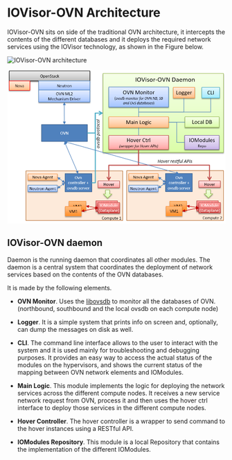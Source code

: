 # IOVisor-OVN Architecture

IOVisor-OVN sits on side of the traditional OVN architecture, it intercepts the contents of the different databases and it deploys the required network services using the IOVisor technology, as shown in the Figure below.

![IOVisor-OVN architecture](https://raw.githubusercontent.com/netgroup-polito/iovisor-ovn/master/images/iovisor-ovn-architecture.png)

<center><a href="images/iovisor-ovn-architecture.png"><img src="images/iovisor-ovn-architecture.png" width=700></a></center>

## IOVisor-OVN daemon

Daemon is the running daemon that coordinates all other modules.
The daemon is a central system that coordinates the deployment of network services
based on the contents of the OVN databases.

It is made by the following elements.

* **OVN Monitor**. Uses the [libovsdb](https://github.com/socketplane/libovsdb) to monitor all the databases of OVN. (northbound, southbound and the local ovsdb on each compute node)

* **Logger**. It is a simple system that prints info on screen and, optionally, can dump the messages on disk as well.

* **CLI**. The command line interface allows to the user to interact with the system and it is used mainly for troubleshooting and debugging purposes. It provides an easy way to access the actual status of the modules on the hypervisors, and shows the current status of the mapping between OVN network elements and IOModules.

* **Main Logic**. This module implements the logic for deploying the network services across the different compute nodes. It receives a new service network request from OVN, process it and then uses the hover ctrl interface to deploy those services in the different compute nodes.

* **Hover Controller**. The hover controller is a wrapper to send command to the hover instances using a RESTful API.

* **IOModules Repository**. This module is a local Repository that contains the implementation of the different IOModules.
